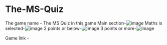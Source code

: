 # The-MS-Quiz

The game name - The MS Quiz
in this game 
 Main section-![image](https://github.com/user-attachments/assets/f690e3f9-1d58-442c-814b-4bb085c4225e)
 Maths is selected-![image](https://github.com/user-attachments/assets/c6bb729f-de69-45f3-9fa3-8385257baf74)
2 points or below-![image](https://github.com/user-attachments/assets/20ecf19c-c611-4fcc-9b80-7898a692e378)
 3 points or more-![image](https://github.com/user-attachments/assets/2c11e3a2-e802-4237-bff0-4ddfca9a9cd9)

Game link - 
